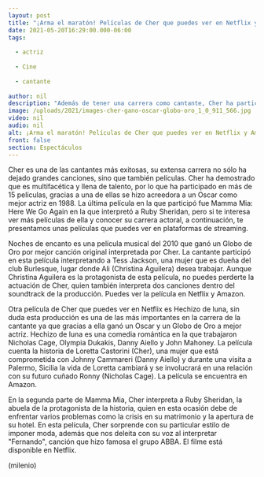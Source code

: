 ```yaml
---
layout: post
title: "¡Arma el maratón! Películas de Cher que puedes ver en Netflix y Amazon"
date: 2021-05-20T16:29:00.000-06:00
tags:
  
  - actriz
  
  - Cine
  
  - cantante
  
author: nil
description: "Además de tener una carrera como cantante, Cher ha participado en diversas películas. Éstas son las que puedes encontrar en Netflix y Amazon. "
image: /uploads/2021/images-cher-gano-oscar-globo-oro_1_0_911_566.jpg
video: nil
audio: nil
alt: ¡Arma el maratón! Películas de Cher que puedes ver en Netflix y Amazon
front: false
section: Espectáculos
---
```


Cher es una de las cantantes más exitosas, su extensa carrera no sólo ha dejado grandes canciones, sino que también películas. Cher ha demostrado que es multifacética y llena de talento, por lo que ha participado en más de 15 películas, gracias a una de ellas se hizo acreedora a un Oscar como mejor actriz en 1988. La última película en la que participó fue Mamma Mia: Here We Go Again en la que interpretó a Ruby Sheridan, pero si te interesa ver más películas de ella y conocer su carrera actoral, a continuación, te presentamos unas películas que puedes ver en plataformas de streaming. 

Noches de encanto es una película musical del 2010 que ganó un Globo de Oro por mejor canción original interpretada por Cher. La cantante participó en esta película interpretando a Tess Jackson, una mujer que es dueña del club Burlesque, lugar donde Ali (Christina Aguilera) desea trabajar. 
Aunque Christina Aguilera es la protagonista de esta película, no puedes perderte la actuación de Cher, quien también interpreta dos canciones dentro del soundtrack de la producción. Puedes ver la película en Netflix y Amazon.

Otra película de Cher que puedes ver en Netflix es Hechizo de luna, sin duda esta producción es una de las más importantes en la carrera de la cantante ya que gracias a ella ganó un Oscar y un Globo de Oro a mejor actriz. Hechizo de luna es una comedia romántica en la que trabajaron Nicholas Cage, Olympia Dukakis, Danny Aiello y John Mahoney. La película cuenta la historia de Loretta Castorini (Cher), una mujer que está comprometida con Johnny Cammareri (Danny Aiello) y durante una visita a Palermo, Sicilia la vida de Loretta cambiará y se involucrará en una relación con su futuro cuñado Ronny (Nicholas Cage). La película se encuentra en Amazon. 

En la segunda parte de Mamma Mia, Cher interpreta a Ruby Sheridan, la abuela de la protagonista de la historia, quien en esta ocasión debe de enfrentar varios problemas como la crisis en su matrimonio y la apertura de su hotel.  En esta película, Cher sorprende con su particular estilo de imponer moda, además que nos deleita con su voz al interpretar "Fernando", canción que hizo famosa el grupo ABBA. El filme está disponible en Netflix.  

(milenio)